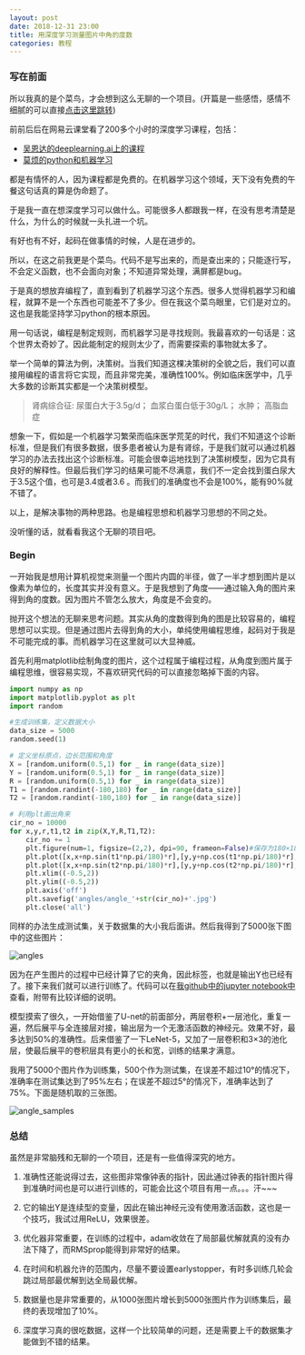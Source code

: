 ```yaml
---
layout: post
date: 2018-12-31 23:00
title: 用深度学习测量图片中角的度数
categories: 教程
---
```


### 写在前面

所以我真的是个菜鸟，才会想到这么无聊的一个项目。(开篇是一些感悟，感情不细腻的可以直接[点击这里跳转](#begin))

前前后后在网易云课堂看了200多个小时的深度学习课程，包括：
- [吴恩达的deeplearning.ai上的课程](https://study.163.com/provider/2001053000/index.htm)
- [莫烦的python和机器学习](https://study.163.com/provider/1111519/index.htm)

都是有情怀的人，因为课程都是免费的。在机器学习这个领域，天下没有免费的午餐这句话真的算是伪命题了。

于是我一直在想深度学习可以做什么。可能很多人都跟我一样，在没有思考清楚是什么，为什么的时候就一头扎进一个坑。

有好也有不好，起码在做事情的时候，人是在进步的。

所以，在这之前我更是个菜鸟。代码不是写出来的，而是查出来的；只能逐行写，不会定义函数，也不会面向对象；不知道异常处理，满屏都是bug。

于是真的想放弃编程了，直到看到了机器学习这个东西。很多人觉得机器学习和编程，就算不是一个东西也可能差不了多少。但在我这个菜鸟眼里，它们是对立的。这也是我能坚持学习python的根本原因。

用一句话说，编程是制定规则，而机器学习是寻找规则。我最喜欢的一句话是：这个世界太奇妙了。因此能制定的规则太少了，而需要探索的事物就太多了。

举一个简单的算法为例，决策树。当我们知道这棵决策树的全貌之后，我们可以直接用编程的语言将它实现，而且非常完美，准确性100%。例如临床医学中，几乎大多数的诊断其实都是一个决策树模型。

> 肾病综合征:
> 尿蛋白大于3.5g/d；
> 血浆白蛋白低于30g/L；
> 水肿；
> 高脂血症

想象一下，假如是一个机器学习繁荣而临床医学荒芜的时代，我们不知道这个诊断标准，但是我们有很多数据，很多患者被认为是有肾综，于是我们就可以通过机器学习的办法去找出这个诊断标准。可能会很幸运地找到了决策树模型，因为它具有良好的解释性。但最后我们学习的结果可能不尽满意，我们不一定会找到蛋白尿大于3.5这个值，也可是3.4或者3.6 。而我们的准确度也不会是100%，能有90%就不错了。

以上，是解决事物的两种思路。也是编程思想和机器学习思想的不同之处。

没听懂的话，就看看我这个无聊的项目吧。

### Begin

一开始我是想用计算机视觉来测量一个图片内圆的半径，做了一半才想到图片是以像素为单位的，长度其实并没有意义。于是我想到了角度——通过输入角的图片来得到角的度数。因为图片不管怎么放大，角度是不会变的。

抛开这个想法的无聊来思考问题。其实从角的度数得到角的图是比较容易的，编程思想可以实现。但是通过图片去得到角的大小，单纯使用编程思维，起码对于我是不可能完成的事。而机器学习在这里就可以大显神威。

首先利用matplotlib绘制角度的图片，这个过程属于编程过程，从角度到图片属于编程思维，很容易实现，不喜欢研究代码的可以直接忽略掉下面的内容。

```python
import numpy as np
import matplotlib.pyplot as plt
import random

#生成训练集，定义数据大小
data_size = 5000
random.seed(1)

# 定义坐标原点，边长范围和角度
X = [random.uniform(0.5,1) for _ in range(data_size)]
Y = [random.uniform(0.5,1) for _ in range(data_size)]
R = [random.uniform(0.5,1) for _ in range(data_size)]
T1 = [random.randint(-180,180) for _ in range(data_size)]
T2 = [random.randint(-180,180) for _ in range(data_size)]

# 利用plt画出角来
cir_no = 10000
for x,y,r,t1,t2 in zip(X,Y,R,T1,T2):
    cir_no += 1
    plt.figure(num=1, figsize=(2,2), dpi=90, frameon=False)#保存为180×180的图片
    plt.plot([x,x+np.sin(t1*np.pi/180)*r],[y,y+np.cos(t1*np.pi/180)*r],color='black',linewidth=1)
    plt.plot([x,x+np.sin(t2*np.pi/180)*r],[y,y+np.cos(t2*np.pi/180)*r],color='black',linewidth=1)
    plt.xlim((-0.5,2))
    plt.ylim((-0.5,2))
    plt.axis('off')
    plt.savefig('angles/angle_'+str(cir_no)+'.jpg')
    plt.close('all')
  ```

同样的办法生成测试集，关于数据集的大小我后面讲。然后我得到了5000张下图中的这些图片：

![angles](https://raw.githubusercontent.com/gscfwid/Get-the-value-of-angle-in-images/master/readme_pics/angles.png)

因为在产生图片的过程中已经计算了它的夹角，因此标签，也就是输出Y也已经有了。接下来我们就可以进行训练了。代码可以在[我github中的jupyter notebook中](https://github.com/gscfwid/Get-the-value-of-angle-in-images/blob/master/Angle%20measurement%20with%20deep%20learning.ipynb)查看，附带有比较详细的说明。

模型摸索了很久，一开始借鉴了U-net的前面部分，两层卷积+一层池化，重复一遍，然后展平与全连接层对接，输出层为一个无激活函数的神经元。效果不好，最多达到50%的准确性。后来借鉴了一下LeNet-5，又加了一层卷积和3×3的池化层，使最后展平的卷积层具有更小的长和宽，训练的结果才满意。

我用了5000个图片作为训练集，500个作为测试集，在误差不超过10°的情况下，准确率在测试集达到了95%左右；在误差不超过5°的情况下，准确率达到了75%。下面是随机取的三张图。

![angle_samples](https://raw.githubusercontent.com/gscfwid/Get-the-value-of-angle-in-images/master/readme_pics/angles_pred.png)

### 总结

虽然是非常脑残和无聊的一个项目，还是有一些值得深究的地方。

1. 准确性还能说得过去，这些图非常像钟表的指针，因此通过钟表的指针图片得到准确时间也是可以进行训练的，可能会比这个项目有用一点。。。汗~~~

2. 它的输出Y是连续型的变量，因此在输出神经元没有使用激活函数，这也是一个技巧，我试过用ReLU，效果很差。

3. 优化器非常重要，在训练的过程中，adam收敛在了局部最优解就真的没有办法下降了，而RMSprop能得到非常好的结果。

4. 在时间和机器允许的范围内，尽量不要设置earlystopper，有时多训练几轮会跳过局部最优解到达全局最优解。

5. 数据量也是非常重要的，从1000张图片增长到5000张图片作为训练集后，最终的表现增加了10%。

6. 深度学习真的很吃数据，这样一个比较简单的问题，还是需要上千的数据集才能做到不错的结果。
